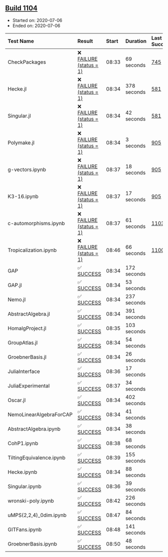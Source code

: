 ## [Build 1104](https://oscarci.mathematik.uni-kl.de/job/oscar-julia-1.4/1104/)

* Started on: 2020-07-06
* Ended on: 2020-07-06

| Test Name    | Result | Start | Duration | Last Success | First Failure |
|:-------------|:-------|:------|:---------|:-------------|:--------------|
| CheckPackages | ❌ [FAILURE (status = 1)](https://oscarci.mathematik.uni-kl.de/job/oscar-julia-1.4/1104/artifact/logs/build-1104/CheckPackages.log) | 08:33 | 69 seconds | [745](https://oscarci.mathematik.uni-kl.de/job/oscar-julia-1.4/745/) | [746](https://oscarci.mathematik.uni-kl.de/job/oscar-julia-1.4/746/) |
| Hecke.jl | ❌ [FAILURE (status = 1)](https://oscarci.mathematik.uni-kl.de/job/oscar-julia-1.4/1104/artifact/logs/build-1104/Hecke.jl.log) | 08:34 | 378 seconds | [581](https://oscarci.mathematik.uni-kl.de/job/oscar-julia-1.4/581/) | [582](https://oscarci.mathematik.uni-kl.de/job/oscar-julia-1.4/582/) |
| Singular.jl | ❌ [FAILURE (status = 1)](https://oscarci.mathematik.uni-kl.de/job/oscar-julia-1.4/1104/artifact/logs/build-1104/Singular.jl.log) | 08:34 | 42 seconds | [581](https://oscarci.mathematik.uni-kl.de/job/oscar-julia-1.4/581/) | [582](https://oscarci.mathematik.uni-kl.de/job/oscar-julia-1.4/582/) |
| Polymake.jl | ❌ [FAILURE (status = 1)](https://oscarci.mathematik.uni-kl.de/job/oscar-julia-1.4/1104/artifact/logs/build-1104/Polymake.jl.log) | 08:34 | 3 seconds | [905](https://oscarci.mathematik.uni-kl.de/job/oscar-julia-1.4/905/) | [907](https://oscarci.mathematik.uni-kl.de/job/oscar-julia-1.4/907/) |
| g-vectors.ipynb | ❌ [FAILURE (status = 1)](https://oscarci.mathematik.uni-kl.de/job/oscar-julia-1.4/1104/artifact/logs/build-1104/g-vectors.ipynb.log) | 08:37 | 18 seconds | [905](https://oscarci.mathematik.uni-kl.de/job/oscar-julia-1.4/905/) | [907](https://oscarci.mathematik.uni-kl.de/job/oscar-julia-1.4/907/) |
| K3-16.ipynb | ❌ [FAILURE (status = 1)](https://oscarci.mathematik.uni-kl.de/job/oscar-julia-1.4/1104/artifact/logs/build-1104/K3-16.ipynb.log) | 08:37 | 17 seconds | [905](https://oscarci.mathematik.uni-kl.de/job/oscar-julia-1.4/905/) | [907](https://oscarci.mathematik.uni-kl.de/job/oscar-julia-1.4/907/) |
| c-automorphisms.ipynb | ❌ [FAILURE (status = 1)](https://oscarci.mathematik.uni-kl.de/job/oscar-julia-1.4/1104/artifact/logs/build-1104/c-automorphisms.ipynb.log) | 08:37 | 61 seconds | [1103](https://oscarci.mathematik.uni-kl.de/job/oscar-julia-1.4/1103/) | [1104](https://oscarci.mathematik.uni-kl.de/job/oscar-julia-1.4/1104/) |
| Tropicalization.ipynb | ❌ [FAILURE (status = 1)](https://oscarci.mathematik.uni-kl.de/job/oscar-julia-1.4/1104/artifact/logs/build-1104/Tropicalization.ipynb.log) | 08:46 | 66 seconds | [1100](https://oscarci.mathematik.uni-kl.de/job/oscar-julia-1.4/1100/) | [1101](https://oscarci.mathematik.uni-kl.de/job/oscar-julia-1.4/1101/) |
| GAP | ✅ [SUCCESS](https://oscarci.mathematik.uni-kl.de/job/oscar-julia-1.4/1104/artifact/logs/build-1104/GAP.log) | 08:34 | 172 seconds |  |  |
| GAP.jl | ✅ [SUCCESS](https://oscarci.mathematik.uni-kl.de/job/oscar-julia-1.4/1104/artifact/logs/build-1104/GAP.jl.log) | 08:34 | 53 seconds |  |  |
| Nemo.jl | ✅ [SUCCESS](https://oscarci.mathematik.uni-kl.de/job/oscar-julia-1.4/1104/artifact/logs/build-1104/Nemo.jl.log) | 08:34 | 237 seconds |  |  |
| AbstractAlgebra.jl | ✅ [SUCCESS](https://oscarci.mathematik.uni-kl.de/job/oscar-julia-1.4/1104/artifact/logs/build-1104/AbstractAlgebra.jl.log) | 08:34 | 391 seconds |  |  |
| HomalgProject.jl | ✅ [SUCCESS](https://oscarci.mathematik.uni-kl.de/job/oscar-julia-1.4/1104/artifact/logs/build-1104/HomalgProject.jl.log) | 08:35 | 103 seconds |  |  |
| GroupAtlas.jl | ✅ [SUCCESS](https://oscarci.mathematik.uni-kl.de/job/oscar-julia-1.4/1104/artifact/logs/build-1104/GroupAtlas.jl.log) | 08:34 | 54 seconds |  |  |
| GroebnerBasis.jl | ✅ [SUCCESS](https://oscarci.mathematik.uni-kl.de/job/oscar-julia-1.4/1104/artifact/logs/build-1104/GroebnerBasis.jl.log) | 08:34 | 26 seconds |  |  |
| JuliaInterface | ✅ [SUCCESS](https://oscarci.mathematik.uni-kl.de/job/oscar-julia-1.4/1104/artifact/logs/build-1104/JuliaInterface.log) | 08:36 | 17 seconds |  |  |
| JuliaExperimental | ✅ [SUCCESS](https://oscarci.mathematik.uni-kl.de/job/oscar-julia-1.4/1104/artifact/logs/build-1104/JuliaExperimental.log) | 08:37 | 34 seconds |  |  |
| Oscar.jl | ✅ [SUCCESS](https://oscarci.mathematik.uni-kl.de/job/oscar-julia-1.4/1104/artifact/logs/build-1104/Oscar.jl.log) | 08:34 | 402 seconds |  |  |
| NemoLinearAlgebraForCAP | ✅ [SUCCESS](https://oscarci.mathematik.uni-kl.de/job/oscar-julia-1.4/1104/artifact/logs/build-1104/NemoLinearAlgebraForCAP.log) | 08:34 | 41 seconds |  |  |
| AbstractAlgebra.ipynb | ✅ [SUCCESS](https://oscarci.mathematik.uni-kl.de/job/oscar-julia-1.4/1104/artifact/logs/build-1104/AbstractAlgebra.ipynb.log) | 08:34 | 38 seconds |  |  |
| CohP1.ipynb | ✅ [SUCCESS](https://oscarci.mathematik.uni-kl.de/job/oscar-julia-1.4/1104/artifact/logs/build-1104/CohP1.ipynb.log) | 08:38 | 68 seconds |  |  |
| TiltingEquivalence.ipynb | ✅ [SUCCESS](https://oscarci.mathematik.uni-kl.de/job/oscar-julia-1.4/1104/artifact/logs/build-1104/TiltingEquivalence.ipynb.log) | 08:39 | 155 seconds |  |  |
| Hecke.ipynb | ✅ [SUCCESS](https://oscarci.mathematik.uni-kl.de/job/oscar-julia-1.4/1104/artifact/logs/build-1104/Hecke.ipynb.log) | 08:34 | 88 seconds |  |  |
| Singular.ipynb | ✅ [SUCCESS](https://oscarci.mathematik.uni-kl.de/job/oscar-julia-1.4/1104/artifact/logs/build-1104/Singular.ipynb.log) | 08:36 | 39 seconds |  |  |
| wronski-poly.ipynb | ✅ [SUCCESS](https://oscarci.mathematik.uni-kl.de/job/oscar-julia-1.4/1104/artifact/logs/build-1104/wronski-poly.ipynb.log) | 08:42 | 226 seconds |  |  |
| uMPS(2,2,4)_0dim.ipynb | ✅ [SUCCESS](https://oscarci.mathematik.uni-kl.de/job/oscar-julia-1.4/1104/artifact/logs/build-1104/uMPS-2-2-4-_0dim.ipynb.log) | 08:47 | 84 seconds |  |  |
| GITFans.ipynb | ✅ [SUCCESS](https://oscarci.mathematik.uni-kl.de/job/oscar-julia-1.4/1104/artifact/logs/build-1104/GITFans.ipynb.log) | 08:48 | 141 seconds |  |  |
| GroebnerBasis.ipynb | ✅ [SUCCESS](https://oscarci.mathematik.uni-kl.de/job/oscar-julia-1.4/1104/artifact/logs/build-1104/GroebnerBasis.ipynb.log) | 08:50 | 48 seconds |  |  |

